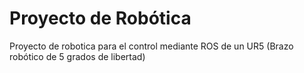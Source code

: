 # Proyecto de Robótica
Proyecto de robotica para el control mediante ROS de un UR5 (Brazo robótico de 5 grados de libertad)
